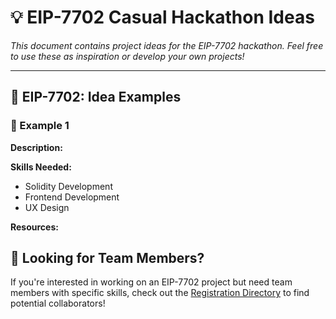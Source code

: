 # 💡 EIP-7702 Casual Hackathon Ideas

*This document contains project ideas for the EIP-7702 hackathon. Feel free to use these as inspiration or develop your own projects!*

---

## 🔄 EIP-7702: Idea Examples

### 📱 Example 1

**Description:** 

**Skills Needed:**
- Solidity Development
- Frontend Development
- UX Design

**Resources:**


## 👥 Looking for Team Members?

If you're interested in working on an EIP-7702 project but need team members with specific skills, check out the [Registration Directory](./registration) to find potential collaborators!

